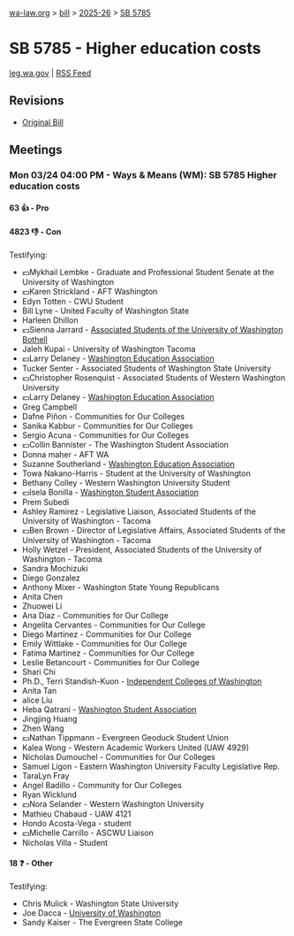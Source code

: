 [wa-law.org](/) > [bill](/bill/) > [2025-26](/bill/2025-26/) > [SB 5785](/bill/2025-26/sb/5785/)

# SB 5785 - Higher education costs
[leg.wa.gov](https://app.leg.wa.gov/billsummary?BillNumber=5785&Year=2025&Initiative=false) | [RSS Feed](./rss.xml)

## Revisions
* [Original Bill](1/)

## Meetings
### Mon 03/24 04:00 PM - Ways & Means (WM): SB 5785 Higher education costs
#### 63 👍 - Pro

#### 4823 👎 - Con
Testifying:
* 💵Mykhail Lembke - Graduate and Professional Student Senate at the University of Washington
* 💵Karen Strickland - AFT Washington
* Edyn Totten - CWU Student
* Bill Lyne - United Faculty of Washington State
* Harleen Dhillon
* 💵Sienna Jarrard - [Associated Students of the University of Washington Bothell](/org/associated_students_of_the_university_of_washington_bothell/)
* Jaleh Kupai - University of Washington Tacoma
* 💵Larry Delaney - [Washington Education Association](/org/washington_education_association/)
* Tucker Senter - Associated Students of Washington State University
* 💵Christopher Rosenquist - Associated Students of Western Washington University
* 💵Larry Delaney - [Washington Education Association](/org/washington_education_association/)
* Greg Campbell
* Dafne Piñon - Communities for Our Colleges
* Sanika Kabbur - Communities for Our Colleges
* Sergio Acuna - Communities for Our Colleges
* 💵Collin Bannister - The Washington Student Association
* Donna maher - AFT WA
* Suzanne Southerland - [Washington Education Association](/org/washington_education_association/)
* Towa Nakano-Harris - Student at the University of Washington
* Bethany Colley - Western Washington University Student
* 💵Isela Bonilla - [Washington Student Association](/org/washington_student_association/)
* Prem Subedi
* Ashley Ramirez - Legislative Liaison, Associated Students of the University of Washington - Tacoma
* 💵Ben Brown - Director of Legislative Affairs, Associated Students of the University of Washington - Tacoma
* Holly Wetzel - President, Associated Students of the University of Washington - Tacoma
* Sandra Mochizuki
* Diego Gonzalez
* Anthony Mixer - Washington State Young Republicans
* Anita Chen
* Zhuowei Li
* Ana Diaz - Communities for Our College
* Angelita Cervantes - Communities for Our College
* Diego Martinez - Communities for Our College
* Emily Wittlake - Communities for Our College
* Fatima Martinez - Communities for Our College
* Leslie Betancourt - Communities for Our College
* Shari Chi
* Ph.D., Terri Standish-Kuon - [Independent Colleges of Washington](/org/independent_colleges_of_washington/)
* Anita Tan
* alice Liu
* Heba Qatrani - [Washington Student Association](/org/washington_student_association/)
* Jingjing Huang
* Zhen Wang
* 💵Nathan Tippmann - Evergreen Geoduck Student Union
* Kalea Wong - Western Academic Workers United (UAW 4929)
* Nicholas Dumouchel - Communities for Our Colleges
* Samuel Ligon - Eastern Washington University Faculty Legislative Rep.
* TaraLyn Fray
* Angel Badillo - Community for Our Colleges
* Ryan Wicklund
* 💵Nora Selander - Western Washington University
* Mathieu Chabaud - UAW 4121
* Hondo Acosta-Vega - student
* 💵Michelle Carrillo - ASCWU Liaison
* Nicholas Villa - Student

#### 18 ❓ - Other
Testifying:
* Chris Mulick - Washington State University
* Joe Dacca - [University of Washington](/org/university_of_washington/)
* Sandy Kaiser - The Evergreen State College

